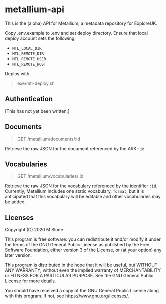 metallium-api
===============

This is the (alpha) API for Metallium, a metadata repository for
ExploreUK.

Copy .env.example to .env and set deploy directory.  Ensure that
local deploy account sets the following:

* `MTL_LOCAL_DIR`
* `MTL_REMOTE_DIR`
* `MTL_REMOTE_USER`
* `MTL_REMOTE_HOST`

Deploy with

> exe/mtl-deploy.sh

Authentication
--------------

[This has not yet been written.]


Documents
---------

> GET /metallium/documents/:id

Retrieve the raw JSON for the document referenced by the ARK `:id`.


Vocabularies
------------

> GET /metallium/vocabularies/:id

Retrieve the raw JSON for the vocabulary referenced by the identifier `:id`.
Currently, Metallium includes one static vocabulary, `format`, but it is
anticipated that this vocabulary will be editable and other vocabularies may
be added.


Licenses
--------

Copyright (C) 2020 M Slone

This program is free software: you can redistribute it and/or modify
it under the terms of the GNU General Public License as published by
the Free Software Foundation, either version 3 of the License, or
(at your option) any later version.

This program is distributed in the hope that it will be useful,
but WITHOUT ANY WARRANTY; without even the implied warranty of
MERCHANTABILITY or FITNESS FOR A PARTICULAR PURPOSE.  See the
GNU General Public License for more details.

You should have received a copy of the GNU General Public License
along with this program.  If not, see <https://www.gnu.org/licenses/>.
